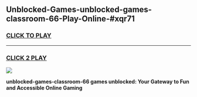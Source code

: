 
## Unblocked-Games-unblocked-games-classroom-66-Play-Online-#xqr71
<h3>
<a href="https://premium.freeplayer.one?title=unblocked-games-classroom-66&ref=24F">CLICK TO PLAY</a></h3>
<hr>

<h3>
<a href="https://premium.freeplayer.one?title=unblocked-games-classroom-66&ref=24F">CLICK 2 PLAY</a>
  
</h3>

<a href="https://premium.freeplayer.one?title=unblocked-games-classroom-66&ref=24F/"><img src="https://clearcache.store/games.png"></a>


**unblocked-games-classroom-66 games unblocked: Your Gateway to Fun and Accessible Online Gaming**
